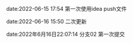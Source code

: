 date:2022-06-15 17:54
第一次使用idea push文件

date:2022-06-16 15:50
二次更新

date:2022年6月16日22:07:14
分支02 第一次提交